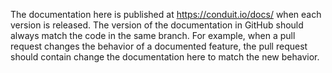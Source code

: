 The documentation here is published at https://conduit.io/docs/ when each
version is released. The version of the documentation in GitHub should
always match the code in the same branch. For example, when a pull request
changes the behavior of a documented feature, the pull request should contain
change the documentation here to match the new behavior.
